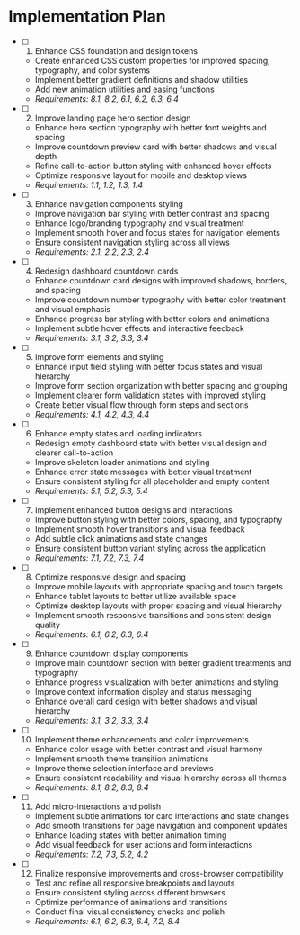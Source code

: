 # Implementation Plan

- [ ] 1. Enhance CSS foundation and design tokens

  - Create enhanced CSS custom properties for improved spacing, typography, and color systems
  - Implement better gradient definitions and shadow utilities
  - Add new animation utilities and easing functions
  - _Requirements: 8.1, 8.2, 6.1, 6.2, 6.3, 6.4_

- [ ] 2. Improve landing page hero section design

  - Enhance hero section typography with better font weights and spacing
  - Improve countdown preview card with better shadows and visual depth
  - Refine call-to-action button styling with enhanced hover effects
  - Optimize responsive layout for mobile and desktop views
  - _Requirements: 1.1, 1.2, 1.3, 1.4_

- [ ] 3. Enhance navigation components styling

  - Improve navigation bar styling with better contrast and spacing
  - Enhance logo/branding typography and visual treatment
  - Implement smooth hover and focus states for navigation elements
  - Ensure consistent navigation styling across all views
  - _Requirements: 2.1, 2.2, 2.3, 2.4_

- [ ] 4. Redesign dashboard countdown cards

  - Enhance countdown card designs with improved shadows, borders, and spacing
  - Improve countdown number typography with better color treatment and visual emphasis
  - Enhance progress bar styling with better colors and animations
  - Implement subtle hover effects and interactive feedback
  - _Requirements: 3.1, 3.2, 3.3, 3.4_

- [ ] 5. Improve form elements and styling

  - Enhance input field styling with better focus states and visual hierarchy
  - Improve form section organization with better spacing and grouping
  - Implement clearer form validation states with improved styling
  - Create better visual flow through form steps and sections
  - _Requirements: 4.1, 4.2, 4.3, 4.4_

- [ ] 6. Enhance empty states and loading indicators

  - Redesign empty dashboard state with better visual design and clearer call-to-action
  - Improve skeleton loader animations and styling
  - Enhance error state messages with better visual treatment
  - Ensure consistent styling for all placeholder and empty content
  - _Requirements: 5.1, 5.2, 5.3, 5.4_

- [ ] 7. Implement enhanced button designs and interactions

  - Improve button styling with better colors, spacing, and typography
  - Implement smooth hover transitions and visual feedback
  - Add subtle click animations and state changes
  - Ensure consistent button variant styling across the application
  - _Requirements: 7.1, 7.2, 7.3, 7.4_

- [ ] 8. Optimize responsive design and spacing

  - Improve mobile layouts with appropriate spacing and touch targets
  - Enhance tablet layouts to better utilize available space
  - Optimize desktop layouts with proper spacing and visual hierarchy
  - Implement smooth responsive transitions and consistent design quality
  - _Requirements: 6.1, 6.2, 6.3, 6.4_

- [ ] 9. Enhance countdown display components

  - Improve main countdown section with better gradient treatments and typography
  - Enhance progress visualization with better animations and styling
  - Improve context information display and status messaging
  - Enhance overall card design with better shadows and visual hierarchy
  - _Requirements: 3.1, 3.2, 3.3, 3.4_

- [ ] 10. Implement theme enhancements and color improvements

  - Enhance color usage with better contrast and visual harmony
  - Implement smooth theme transition animations
  - Improve theme selection interface and previews
  - Ensure consistent readability and visual hierarchy across all themes
  - _Requirements: 8.1, 8.2, 8.3, 8.4_

- [ ] 11. Add micro-interactions and polish

  - Implement subtle animations for card interactions and state changes
  - Add smooth transitions for page navigation and component updates
  - Enhance loading states with better animation timing
  - Add visual feedback for user actions and form interactions
  - _Requirements: 7.2, 7.3, 5.2, 4.2_

- [ ] 12. Finalize responsive improvements and cross-browser compatibility
  - Test and refine all responsive breakpoints and layouts
  - Ensure consistent styling across different browsers
  - Optimize performance of animations and transitions
  - Conduct final visual consistency checks and polish
  - _Requirements: 6.1, 6.2, 6.3, 6.4, 7.2, 8.4_
